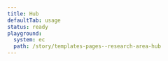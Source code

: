 ```yaml
---
title: Hub
defaultTab: usage
status: ready
playground:
  system: ec
  path: /story/templates-pages--research-area-hub
---
```

